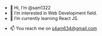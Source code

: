 - 👋 Hi, I’m @sam1322
- 👀 I’m interested in Web Development field.
- 🌱 I’m currently learning React JS.
<!-- - 💞️ I’m looking to collaborate on ... -->
- 📫 You reach me on s4am634@gmail.com

<!---
sam1322/sam1322 is a ✨ special ✨ repository because its `README.md` (this file) appears on your GitHub profile.
You can click the Preview link to take a look at your changes.
--->
